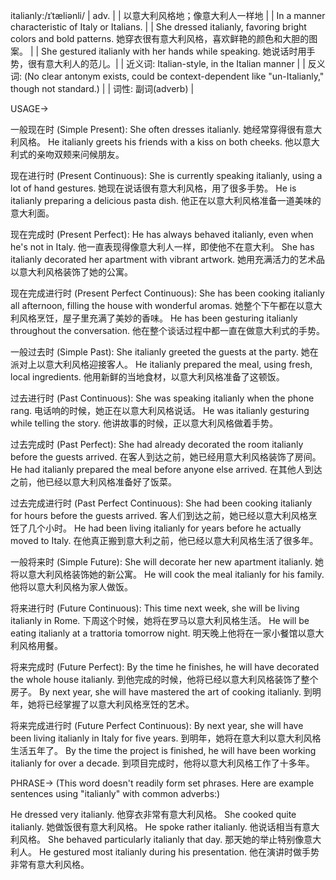 italianly:/ɪˈtæliənli/
| adv. |
| 以意大利风格地；像意大利人一样地 |
| In a manner characteristic of Italy or Italians. |
| She dressed italianly, favoring bright colors and bold patterns. 她穿衣很有意大利风格，喜欢鲜艳的颜色和大胆的图案。 |
| She gestured italianly with her hands while speaking.  她说话时用手势，很有意大利人的范儿。|
| 近义词: Italian-style, in the Italian manner |
| 反义词:  (No clear antonym exists, could be context-dependent like "un-Italianly," though not standard.) |
| 词性: 副词(adverb) |


USAGE->

一般现在时 (Simple Present):
She often dresses italianly. 她经常穿得很有意大利风格。
He italianly greets his friends with a kiss on both cheeks.  他以意大利式的亲吻双颊来问候朋友。

现在进行时 (Present Continuous):
She is currently speaking italianly, using a lot of hand gestures. 她现在说话很有意大利风格，用了很多手势。
He is italianly preparing a delicious pasta dish. 他正在以意大利风格准备一道美味的意大利面。

现在完成时 (Present Perfect):
He has always behaved italianly, even when he's not in Italy. 他一直表现得像意大利人一样，即使他不在意大利。
She has italianly decorated her apartment with vibrant artwork.  她用充满活力的艺术品以意大利风格装饰了她的公寓。


现在完成进行时 (Present Perfect Continuous):
She has been cooking italianly all afternoon, filling the house with wonderful aromas. 她整个下午都在以意大利风格烹饪，屋子里充满了美妙的香味。
He has been gesturing italianly throughout the conversation.  他在整个谈话过程中都一直在做意大利式的手势。

一般过去时 (Simple Past):
She italianly greeted the guests at the party.  她在派对上以意大利风格迎接客人。
He italianly prepared the meal, using fresh, local ingredients. 他用新鲜的当地食材，以意大利风格准备了这顿饭。

过去进行时 (Past Continuous):
She was speaking italianly when the phone rang. 电话响的时候，她正在以意大利风格说话。
He was italianly gesturing while telling the story.  他讲故事的时候，正以意大利风格做着手势。


过去完成时 (Past Perfect):
She had already decorated the room italianly before the guests arrived. 在客人到达之前，她已经用意大利风格装饰了房间。
He had italianly prepared the meal before anyone else arrived. 在其他人到达之前，他已经以意大利风格准备好了饭菜。


过去完成进行时 (Past Perfect Continuous):
She had been cooking italianly for hours before the guests arrived.  客人们到达之前，她已经以意大利风格烹饪了几个小时。
He had been living italianly for years before he actually moved to Italy. 在他真正搬到意大利之前，他已经以意大利风格生活了很多年。

一般将来时 (Simple Future):
She will decorate her new apartment italianly. 她将以意大利风格装饰她的新公寓。
He will cook the meal italianly for his family. 他将以意大利风格为家人做饭。


将来进行时 (Future Continuous):
This time next week, she will be living italianly in Rome.  下周这个时候，她将在罗马以意大利风格生活。
He will be eating italianly at a trattoria tomorrow night. 明天晚上他将在一家小餐馆以意大利风格用餐。

将来完成时 (Future Perfect):
By the time he finishes, he will have decorated the whole house italianly.  到他完成的时候，他将已经以意大利风格装饰了整个房子。
By next year, she will have mastered the art of cooking italianly. 到明年，她将已经掌握了以意大利风格烹饪的艺术。

将来完成进行时 (Future Perfect Continuous):
By next year, she will have been living italianly in Italy for five years. 到明年，她将在意大利以意大利风格生活五年了。
By the time the project is finished, he will have been working italianly for over a decade. 到项目完成时，他将以意大利风格工作了十多年。


PHRASE-> (This word doesn't readily form set phrases. Here are example sentences using "italianly" with common adverbs:)

He dressed very italianly. 他穿衣非常有意大利风格。
She cooked quite italianly. 她做饭很有意大利风格。
He spoke rather italianly. 他说话相当有意大利风格。
She behaved particularly italianly that day. 那天她的举止特别像意大利人。
He gestured most italianly during his presentation.  他在演讲时做手势非常有意大利风格。
